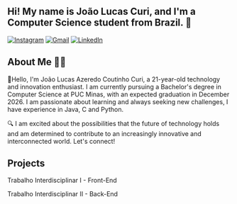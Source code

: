 ## Hi! My name is João Lucas Curi, and I'm a Computer Science student from Brazil. 👋

[![Instagram](https://img.shields.io/badge/Instagram-E4405F?style=for-the-badge&logo=instagram&logoColor=white)](https://instagram.com/jlcuri03)
[![Gmail](https://img.shields.io/badge/Gmail-D14836?style=for-the-badge&logo=gmail&logoColor=white)](mailto:jotacuri08@gmail.com)
[![LinkedIn](https://img.shields.io/badge/LinkedIn-0077B5?style=for-the-badge&logo=linkedin&logoColor=white)](https://linkedin.com/in/joão-lucas-curi)

## About Me 👨‍💻
👋Hello, I'm João Lucas Azeredo Coutinho Curi, a 21-year-old technology and innovation enthusiast. I am currently pursuing a Bachelor's degree in Computer Science at PUC Minas, with an expected graduation in December 2026. I am passionate about learning and always seeking new challenges, I have experience in Java, C and Python.

🔍 I am excited about the possibilities that the future of technology holds and am determined to contribute to an increasingly innovative and interconnected world. Let's connect!

## Projects
Trabalho Interdisciplinar I - Front-End

Trabalho Interdisciplinar II - Back-End

<!--
**jotacuri08/jotacuri08** is a ✨ _special_ ✨ repository because its `README.md` (this file) appears on your GitHub profile.

Here are some ideas to get you started:

- 🔭 I’m currently working on ...
- 🌱 I’m currently learning ...
- 👯 I’m looking to collaborate on ...
- 🤔 I’m looking for help with ...
- 💬 Ask me about ...
- 📫 How to reach me: ...
- 😄 Pronouns: ...
- ⚡ Fun fact: ...
-->
